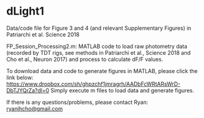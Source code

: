 # dLight1
Data/code file for Figure 3 and 4 (and relevant Supplementary Figures) in Patriarchi et al. Science 2018

FP_Session_Processing2.m:
MATLAB code to load raw photometry data (recorded by TDT rigs, see methods in Patriarchi et al., Science 2018 and Cho et al., Neuron 2017) and process to calculate dF/F values.

To download data and code to generate figures in MATLAB, please click the link below:
https://www.dropbox.com/sh/ghpzchf1jmragrh/AADbFcWRtARsWrD-DbTJYQrZa?dl=0
Simply execute m files to load data and generate figures.

If there is any questions/problems, please contact Ryan: ryanjhcho@gmail.com
